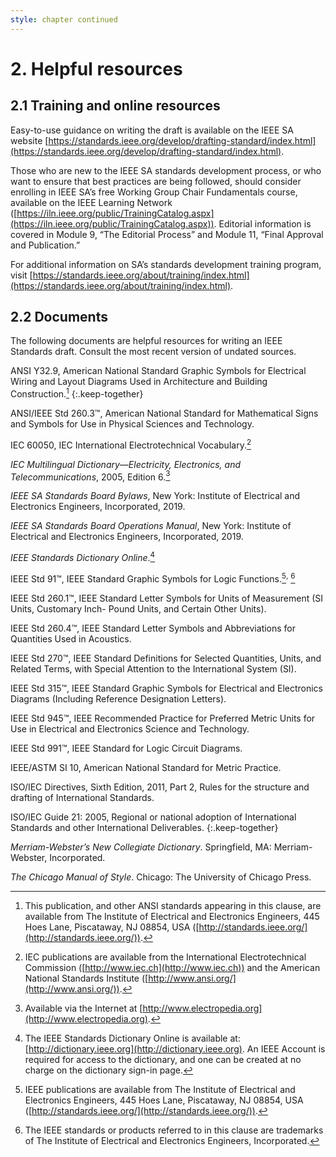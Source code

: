 ```yaml
---
style: chapter continued
---
```


# 2. Helpful resources

## 2.1 Training and online resources

Easy-to-use guidance on writing the draft is available on the IEEE SA website [https://standards.ieee.org/develop/drafting-standard/index.html](https://standards.ieee.org/develop/drafting-standard/index.html).

Those who are new to the IEEE SA standards development process, or who want to ensure that best practices are being followed, should consider enrolling in IEEE SA’s free Working Group Chair Fundamentals course, available on the IEEE Learning Network ([https://iln.ieee.org/public/TrainingCatalog.aspx](https://iln.ieee.org/public/TrainingCatalog.aspx)). Editorial information is covered in Module 9, “The Editorial Process” and Module 11, “Final Approval and Publication.”

For additional information on SA’s standards development training program, visit [https://standards.ieee.org/about/training/index.html](https://standards.ieee.org/about/training/index.html).

## 2.2 Documents

The following documents are helpful resources for writing an IEEE Standards draft. Consult the most recent version of undated sources.

ANSI Y32.9, American National Standard Graphic Symbols for Electrical Wiring and Layout Diagrams Used in Architecture and Building Construction.[^ANSI-Y32_9]
{:.keep-together}

ANSI/IEEE Std 260.3™, American National Standard for Mathematical Signs and Symbols for Use in Physical Sciences and Technology.

IEC 60050, IEC International Electrotechnical Vocabulary.[^IEC-60050]

*IEC Multilingual Dictionary—Electricity, Electronics, and Telecommunications*, 2005, Edition 6.[^IEC-Multilingual]

*IEEE SA Standards Board Bylaws*, New York: Institute of Electrical and Electronics Engineers, Incorporated, 2019.

*IEEE SA Standards Board Operations Manual*, New York: Institute of Electrical and Electronics Engineers, Incorporated, 2019.

*IEEE Standards Dictionary Online*.[^IEEE-StdDic]

IEEE Std 91™, IEEE Standard Graphic Symbols for Logic Functions.[^IEEE-Std-91]<sup>,</sup> [^IEEE-Std-Sym]

IEEE Std 260.1™, IEEE Standard Letter Symbols for Units of Measurement (SI Units, Customary Inch- Pound Units, and Certain Other Units).

IEEE Std 260.4™, IEEE Standard Letter Symbols and Abbreviations for Quantities Used in Acoustics.

IEEE Std 270™, IEEE Standard Definitions for Selected Quantities, Units, and Related Terms, with Special Attention to the International System (SI).

IEEE Std 315™, IEEE Standard Graphic Symbols for Electrical and Electronics Diagrams (Including Reference Designation Letters).

IEEE Std 945™, IEEE Recommended Practice for Preferred Metric Units for Use in Electrical and Electronics Science and Technology.

IEEE Std 991™, IEEE Standard for Logic Circuit Diagrams.

IEEE/ASTM SI 10, American National Standard for Metric Practice.

ISO/IEC Directives, Sixth Edition, 2011, Part 2, Rules for the structure and drafting of International Standards.

ISO/IEC Guide 21: 2005, Regional or national adoption of International Standards and other International Deliverables.
{:.keep-together}

*Merriam-Webster’s New Collegiate Dictionary*. Springfield, MA: Merriam-Webster, Incorporated.

*The Chicago Manual of Style*. Chicago: The University of Chicago Press.

[^ANSI-Y32_9]: This publication, and other ANSI standards appearing in this clause, are available from The Institute of Electrical and Electronics Engineers, 445 Hoes Lane, Piscataway, NJ 08854, USA ([http://standards.ieee.org/](http://standards.ieee.org/)).

[^IEC-60050]: IEC publications are available from the International Electrotechnical Commission ([http://www.iec.ch](http://www.iec.ch)) and the American National Standards Institute ([http://www.ansi.org/](http://www.ansi.org/)).

[^IEC-Multilingual]: Available via the Internet at [http://www.electropedia.org](http://www.electropedia.org).

[^IEEE-StdDic]: The IEEE Standards Dictionary Online is available at: [http://dictionary.ieee.org](http://dictionary.ieee.org). An IEEE Account is required for access to the dictionary, and one can be created at no charge on the dictionary sign-in page.

[^IEEE-Std-91]: IEEE publications are available from The Institute of Electrical and Electronics Engineers, 445 Hoes Lane, Piscataway, NJ 08854, USA ([http://standards.ieee.org/](http://standards.ieee.org/)).

[^IEEE-Std-Sym]: The IEEE standards or products referred to in this clause are trademarks of The Institute of Electrical and Electronics Engineers, Incorporated.
